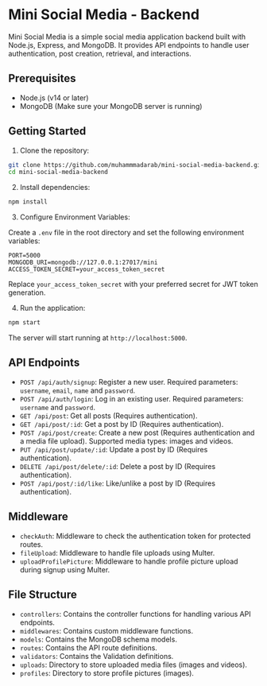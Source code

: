 # Mini Social Media - Backend

Mini Social Media is a simple social media application backend built with Node.js, Express, and MongoDB. It provides API endpoints to handle user authentication, post creation, retrieval, and interactions.

## Prerequisites

- Node.js (v14 or later)
- MongoDB (Make sure your MongoDB server is running)

## Getting Started

1. Clone the repository:

```bash
git clone https://github.com/muhammmadarab/mini-social-media-backend.git
cd mini-social-media-backend
```

2. Install dependencies:

```bash
npm install
```

3. Configure Environment Variables:

Create a `.env` file in the root directory and set the following environment variables:

```
PORT=5000
MONGODB_URI=mongodb://127.0.0.1:27017/mini
ACCESS_TOKEN_SECRET=your_access_token_secret
```

Replace `your_access_token_secret` with your preferred secret for JWT token generation.

4. Run the application:

```bash
npm start
```

The server will start running at `http://localhost:5000`.

## API Endpoints

- `POST /api/auth/signup`: Register a new user. Required parameters: `username`, `email`, `name` and `password`.
- `POST /api/auth/login`: Log in an existing user. Required parameters: `username` and `password`.
- `GET /api/post`: Get all posts (Requires authentication).
- `GET /api/post/:id`: Get a post by ID (Requires authentication).
- `POST /api/post/create`: Create a new post (Requires authentication and a media file upload). Supported media types: images and videos.
- `PUT /api/post/update/:id`: Update a post by ID (Requires authentication).
- `DELETE /api/post/delete/:id`: Delete a post by ID (Requires authentication).
- `POST /api/post/:id/like`: Like/unlike a post by ID (Requires authentication).

## Middleware

- `checkAuth`: Middleware to check the authentication token for protected routes.
- `fileUpload`: Middleware to handle file uploads using Multer.
- `uploadProfilePicture`: Middleware to handle profile picture upload during signup using Multer.

## File Structure

- `controllers`: Contains the controller functions for handling various API endpoints.
- `middlewares`: Contains custom middleware functions.
- `models`: Contains the MongoDB schema models.
- `routes`: Contains the API route definitions.
- `validators`: Contains the Validation definitions.
- `uploads`: Directory to store uploaded media files (images and videos).
- `profiles`: Directory to store profile pictures (images).
